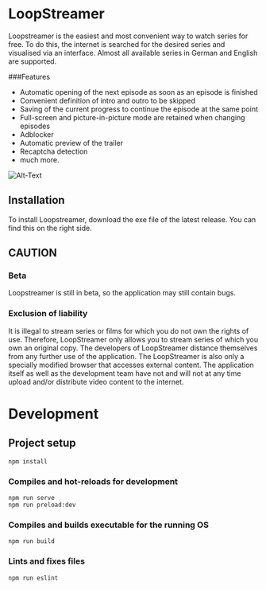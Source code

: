 # LoopStreamer

Loopstreamer is the easiest and most convenient way to watch series for free.
To do this, the internet is searched for the desired series and visualised via an interface.
Almost all available series in German and English are supported.

###Features 
- Automatic opening of the next episode as soon as an episode is finished 
- Convenient definition of intro and outro to be skipped 
- Saving of the current progress to continue the episode at the same point
- Full-screen and picture-in-picture mode are retained when changing episodes
- Adblocker 
- Automatic preview of the trailer 
- Recaptcha detection
- much more.

![Alt-Text](videos/preview_readme.gif)

## Installation
To install Loopstreamer, download the exe file of the latest release.
You can find this on the right side.

## CAUTION

### Beta
Loopstreamer is still in beta, so the application may still contain bugs.


### Exclusion of liability
It is illegal to stream series or films for which you do not own the rights of use. 
Therefore, LoopStreamer only allows you to stream series of which you own an original copy. 
The developers of LoopStreamer distance themselves from any further use of the application. 
The LoopStreamer is also only a specially modified browser that accesses external content.
The application itself as well as the development team have not and will not at any time upload and/or distribute video content to the internet.



##


# Development
## Project setup
```
npm install
```

### Compiles and hot-reloads for development
```
npm run serve
npm run preload:dev
```

### Compiles and builds executable for the running OS 
```
npm run build
```


### Lints and fixes files
```
npm run eslint
```
